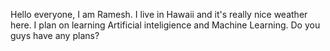 Hello everyone, 
I am Ramesh. I live in Hawaii and it's really nice weather here. I plan on learning Artificial inteligience and Machine Learning.
Do you guys have any plans? 
